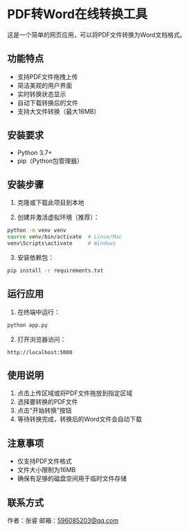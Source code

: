 # PDF转Word在线转换工具

这是一个简单的网页应用，可以将PDF文件转换为Word文档格式。

## 功能特点

- 支持PDF文件拖拽上传
- 简洁美观的用户界面
- 实时转换状态显示
- 自动下载转换后的文件
- 支持大文件转换（最大16MB）

## 安装要求

- Python 3.7+
- pip（Python包管理器）

## 安装步骤

1. 克隆或下载此项目到本地

2. 创建并激活虚拟环境（推荐）：
```bash
python -m venv venv
source venv/bin/activate  # Linux/Mac
venv\Scripts\activate     # Windows
```

3. 安装依赖包：
```bash
pip install -r requirements.txt
```

## 运行应用

1. 在终端中运行：
```bash
python app.py
```

2. 打开浏览器访问：
```
http://localhost:5000
```

## 使用说明

1. 点击上传区域或将PDF文件拖放到指定区域
2. 选择要转换的PDF文件
3. 点击"开始转换"按钮
4. 等待转换完成，转换后的Word文件会自动下载

## 注意事项

- 仅支持PDF文件格式
- 文件大小限制为16MB
- 确保有足够的磁盘空间用于临时文件存储

## 联系方式

作者：张睿
邮箱：596085203@qq.com 